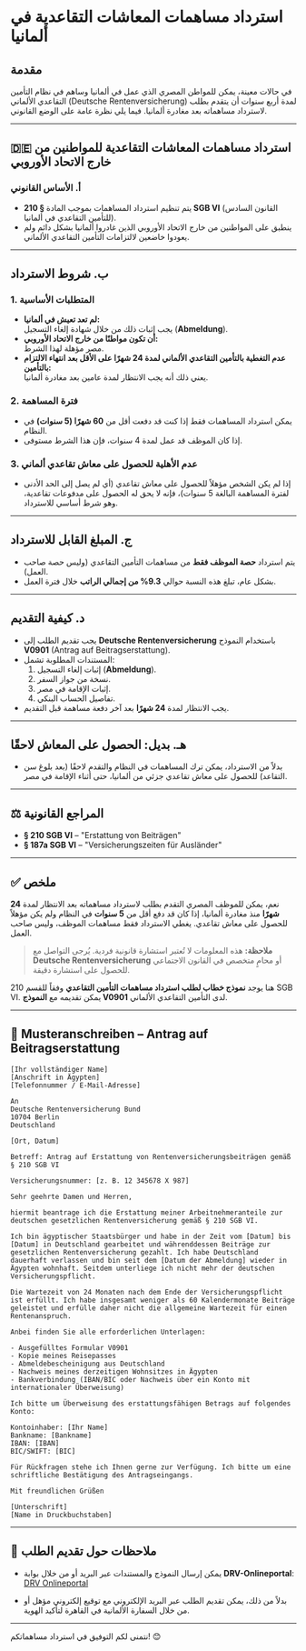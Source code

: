 # استرداد مساهمات المعاشات التقاعدية في ألمانيا

## مقدمة

 في حالات معينة، يمكن للمواطن المصري الذي عمل في ألمانيا وساهم في نظام التأمين التقاعدي الألماني (Deutsche Rentenversicherung) لمدة أربع سنوات أن يتقدم بطلب لاسترداد مساهماته بعد مغادرة ألمانيا. فيما يلي نظرة عامة على الوضع القانوني.

---

## 🇩🇪 استرداد مساهمات المعاشات التقاعدية للمواطنين من خارج الاتحاد الأوروبي

### أ. الأساس القانوني
- يتم تنظيم استرداد المساهمات بموجب المادة **§ 210 SGB VI** (القانون السادس للتأمين التقاعدي في ألمانيا).  
- ينطبق على المواطنين من خارج الاتحاد الأوروبي الذين غادروا ألمانيا بشكل دائم ولم يعودوا خاضعين لالتزامات التأمين التقاعدي الألماني.

---

## ب. شروط الاسترداد

### 1. المتطلبات الأساسية
- **لم تعد تعيش في ألمانيا:**  
  يجب إثبات ذلك من خلال شهادة إلغاء التسجيل (**Abmeldung**).  
- **أن تكون مواطنًا من خارج الاتحاد الأوروبي:**  
  مصر مؤهلة لهذا الشرط.  
- **عدم التغطية بالتأمين التقاعدي الألماني لمدة 24 شهرًا على الأقل بعد انتهاء الالتزام بالتأمين:**  
  يعني ذلك أنه يجب الانتظار لمدة عامين بعد مغادرة ألمانيا.

### 2. فترة المساهمة
- يمكن استرداد المساهمات فقط إذا كنت قد دفعت أقل من **60 شهرًا (5 سنوات)** في النظام.  
- إذا كان الموظف قد عمل لمدة 4 سنوات، فإن هذا الشرط مستوفى.

### 3. عدم الأهلية للحصول على معاش تقاعدي ألماني
- إذا لم يكن الشخص مؤهلاً للحصول على معاش تقاعدي (أي لم يصل إلى الحد الأدنى لفترة المساهمة البالغة 5 سنوات)، فإنه لا يحق له الحصول على مدفوعات تقاعدية، وهو شرط أساسي للاسترداد.

---

## ج. المبلغ القابل للاسترداد

- يتم استرداد **حصة الموظف فقط** من مساهمات التأمين التقاعدي (وليس حصة صاحب العمل).  
- بشكل عام، تبلغ هذه النسبة حوالي **9.3% من إجمالي الراتب** خلال فترة العمل.

---

## د. كيفية التقديم

- يجب تقديم الطلب إلى **Deutsche Rentenversicherung** باستخدام النموذج **V0901** (Antrag auf Beitragserstattung).  
- المستندات المطلوبة تشمل:
  1. إثبات إلغاء التسجيل (**Abmeldung**).  
  2. نسخة من جواز السفر.  
  3. إثبات الإقامة في مصر.  
  4. تفاصيل الحساب البنكي.  
- يجب الانتظار لمدة **24 شهرًا** بعد آخر دفعة مساهمة قبل التقديم.

---

## هـ. بديل: الحصول على المعاش لاحقًا

- بدلاً من الاسترداد، يمكن ترك المساهمات في النظام والتقدم لاحقًا (بعد بلوغ سن التقاعد) للحصول على معاش تقاعدي جزئي من ألمانيا، حتى أثناء الإقامة في مصر.

---

## ⚖️ المراجع القانونية

- **§ 210 SGB VI** – "Erstattung von Beiträgen"  
- **§ 187a SGB VI** – "Versicherungszeiten für Ausländer"

---

## ✅ ملخص

نعم، يمكن للموظف المصري التقدم بطلب لاسترداد مساهماته بعد الانتظار لمدة **24 شهرًا** منذ مغادرة ألمانيا، إذا كان قد دفع أقل من **5 سنوات** في النظام ولم يكن مؤهلاً للحصول على معاش تقاعدي. يغطي الاسترداد فقط مساهمات الموظف، وليس صاحب العمل.

> **ملاحظة:** هذه المعلومات لا تُعتبر استشارة قانونية فردية. يُرجى التواصل مع **Deutsche Rentenversicherung** أو محامٍ متخصص في القانون الاجتماعي للحصول على استشارة دقيقة.


هنا يوجد **نموذج خطاب لطلب استرداد مساهمات التأمين التقاعدي** وفقاً للقسم 210 SGB VI. يمكن تقديمه مع **النموذج V0901** لدى التأمين التقاعدي الألماني.

---

## 📝 **Musteranschreiben – Antrag auf Beitragserstattung**

```
[Ihr vollständiger Name]  
[Anschrift in Ägypten]  
[Telefonnummer / E-Mail-Adresse]  

An  
Deutsche Rentenversicherung Bund  
10704 Berlin  
Deutschland  

[Ort, Datum]

Betreff: Antrag auf Erstattung von Rentenversicherungsbeiträgen gemäß § 210 SGB VI

Versicherungsnummer: [z. B. 12 345678 X 987]

Sehr geehrte Damen und Herren,

hiermit beantrage ich die Erstattung meiner Arbeitnehmeranteile zur deutschen gesetzlichen Rentenversicherung gemäß § 210 SGB VI.

Ich bin ägyptischer Staatsbürger und habe in der Zeit vom [Datum] bis [Datum] in Deutschland gearbeitet und währenddessen Beiträge zur gesetzlichen Rentenversicherung gezahlt. Ich habe Deutschland dauerhaft verlassen und bin seit dem [Datum der Abmeldung] wieder in Ägypten wohnhaft. Seitdem unterliege ich nicht mehr der deutschen Versicherungspflicht.

Die Wartezeit von 24 Monaten nach dem Ende der Versicherungspflicht ist erfüllt. Ich habe insgesamt weniger als 60 Kalendermonate Beiträge geleistet und erfülle daher nicht die allgemeine Wartezeit für einen Rentenanspruch.

Anbei finden Sie alle erforderlichen Unterlagen:

- Ausgefülltes Formular V0901
- Kopie meines Reisepasses
- Abmeldebescheinigung aus Deutschland
- Nachweis meines derzeitigen Wohnsitzes in Ägypten
- Bankverbindung (IBAN/BIC oder Nachweis über ein Konto mit internationaler Überweisung)

Ich bitte um Überweisung des erstattungsfähigen Betrags auf folgendes Konto:

Kontoinhaber: [Ihr Name]  
Bankname: [Bankname]  
IBAN: [IBAN]  
BIC/SWIFT: [BIC]

Für Rückfragen stehe ich Ihnen gerne zur Verfügung. Ich bitte um eine schriftliche Bestätigung des Antragseingangs.

Mit freundlichen Grüßen

[Unterschrift]  
[Name in Druckbuchstaben]
```

---


## 📎 ملاحظات حول تقديم الطلب

- يمكن إرسال النموذج والمستندات عبر البريد أو من خلال بوابة **DRV-Onlineportal**:  
  [DRV Onlineportal](https://www.eservice-drv.de/)

- بدلاً من ذلك، يمكن تقديم الطلب عبر البريد الإلكتروني مع توقيع إلكتروني مؤهل أو من خلال السفارة الألمانية في القاهرة لتأكيد الهوية.

---

نتمنى لكم التوفيق في استرداد مساهماتكم! 😊